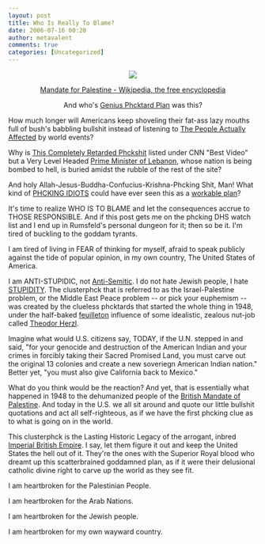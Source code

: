 ```yaml
---
layout: post
title: Who Is Really To Blame?
date: 2006-07-16 00:20
author: metavalent
comments: true
categories: [Uncategorized]
---
```

<div align="center"><a href="http://en.wikipedia.org/wiki/British_Mandate_of_Palestine"><img src="http://img154.imageshack.us/img154/2927/300pxpalestinemandateensign19271948svglv1.png" /></a>

<a href="http://en.wikipedia.org/wiki/British_Mandate_of_Palestine">Mandate for Palestine - Wikipedia, the free encyclopedia</a>


And who's <a href="http://en.wikipedia.org/wiki/1947_UN_Partition_Plan">Genius Phcktard Plan</a> was this?
</div>
How much longer will Americans keep shoveling their fat-ass lazy mouths full of bush's babbling bullshit instead of listening to <a href="http://www.cnn.com/video/partners/clickability/index.html?url=/video/world/2006/07/14/lebanon.pm.interview.cnn">The People Actually Affected</a> by world events?

Why is <a href="http://www.cnn.com/video/partners/clickability/index.html?url=/video/offbeat/2006/07/14/sot.911.love.misuse.kptv">This Completely Retarded Phckshit</a> listed under CNN "Best Video" but a Very Level Headed <a href="http://www.cnn.com/video/partners/clickability/index.html?url=/video/world/2006/07/14/lebanon.pm.interview.cnn">Prime Minister of Lebanon</a>, whose nation is being bombed to hell, is buried amidst the rubble of the rest of the site?

And holy Allah-Jesus-Buddha-Confucius-Krishna-Phcking Shit, Man!  What kind of <a href="http://en.wikipedia.org/wiki/1947_UN_Partition_Plan">PHCKING IDIOTS</a> could have ever seen this as a <a href="http://en.wikipedia.org/wiki/Declaration_of_the_Establishment_of_the_State_of_Israel%2C_May_14%2C_1948">workable plan</a>?

It's time to realize WHO IS TO BLAME and let the consequences accrue to THOSE RESPONSIBLE.  And if this post gets me on the phcking DHS watch list and I end up in Rumsfeld's personal dungeon for it; then so be it.  I'm tired of buckling to the goddam tyrants.  

I am tired of living in FEAR of thinking for myself, afraid to speak publicly against the tide of popular opinion, in my own country, The United States of America.

I am ANTI-STUPIDIC, not <a href="http://en.wikipedia.org/wiki/Anti-semitic">Anti-Semitic</a>. I do not hate Jewish people, I hate <a href="http://www.cnn.com/video/partners/clickability/index.html?url=/video/offbeat/2006/07/14/sot.911.love.misuse.kptv">STUPIDITY</a>.  The clusterphck that is referred to as the Israel-Palestine problem, or the Middle East Peace problem -- or pick your euphemism -- was created by the clueless phcktards that started the whole thing in 1948, under the half-baked <a href="http://en.wikipedia.org/wiki/Feuilleton">feuilleton</a> influence of some idealistic, zealous nut-job called <a href="http://en.wikipedia.org/wiki/Theodore_Herzl">Theodor Herzl</a>.

Imagine what would U.S. citizens say, TODAY, if the U.N. stepped in and said, "for your genocide and destruction of the American Indian and your crimes in forcibly taking their Sacred Promised Land, you must carve out the original 13 colonies and create a new soveriegn American Indian nation."  Better yet, "you must also give California back to Mexico."

What do you think would be the reaction?  And yet, that is essentially what happened in 1948 to the dehumanized people of the <a href="http://en.wikipedia.org/wiki/British_Mandate_Of_Palestine">British Mandate of Palestine</a>.  And today in the U.S. we all sit around and quote our little bullshit quotations and act all self-righteous, as if we have the first phcking clue as to what is going on in the world.

This clusterphck is the Lasting Historic Legacy of the arrogant, inbred <a href="http://en.wikipedia.org/wiki/British_Mandate_Of_Palestine#Establishment_of_British_League_of_Nations_mandate">Imperial British Empire</a>.  I say, let them figure it out and keep the United States the hell out of it.  They're the ones with the Superior Royal blood who dreamt up this scatterbrained goddamned plan, as if it were their delusional catholic divine right to carve up the world as they see fit.

I am heartbroken for the Palestinian People.

I am heartbroken for the Arab Nations.

I am heartbroken for the Jewish people.

I am heartbroken for my own wayward country.
